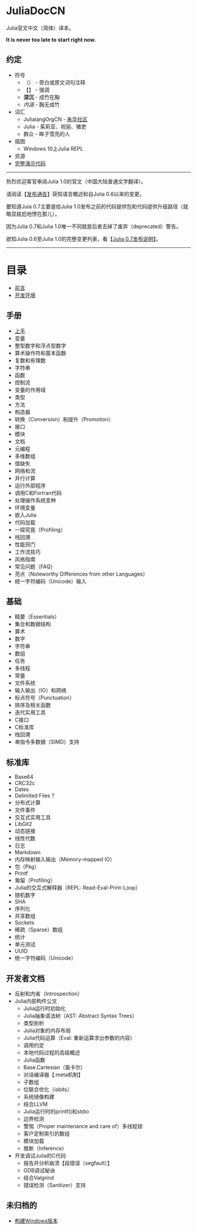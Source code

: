 # JuliaDocCN
Julia官文中文（简体）译本。

**It is never too late to start right now.**

## 约定

- 符号
  - （） - 旁白或原文词句注释
  - 【】 - 强调
  - **深沉** - 成竹在胸
  - *内涵* - 胸无成竹
- 词汇
  - JulialangOrgCN - [朱华社区](http://julialang.org.cn/)
  - Julia - 茱莉亚、祝丽、猪吏
  - 群众 - 眸子雪亮的人
- 插图
  - Windows 10上Julia REPL
- 资源
 - [完整演示代码](https://github.com/JulialangOrgCN/howtojulia "HowtoJulia")

---

热烈欢迎客官审阅Julia 1.0的官文（中国大陆普通文字翻译）。

请阅读【[发布通告](https://julialang.org/blog/2018/08/one-point-zero)】获知语言概述和自Julia 0.6以来的变更。

要知道Juia 0.7主要是给Julia 1.0发布之前的代码提供包和代码提供升级路径（就略显尴尬地愣在那儿）。

因为Julia 0.7和Julia 1.0唯一不同就是后者去掉了废弃（deprecated）警告。

欲知Julia 0.6至Julia 1.0的完整变更列表，看【[Julia 0.7发布说明](https://docs.julialang.org/en/v0.7.0/NEWS/)】。

---

# 目录

- [前言](./前言.md "Introduction")
- [开发环境](./开发环境.md "DevEnv")

## 手册

- [上手](./手册/上手.md "Getting Started")
- 变量
- 整型数字和浮点型数字
- 算术操作符和基本函数
- 复数和有理数
- 字符串
- 函数
- 控制流
- 变量的作用域
- 类型
- 方法
- 构造器
- 转换（Conversion）和提升（Promotion）
- 接口
- 模块
- 文档
- 元编程
- 多维数组
- 值缺失
- 网络和流
- 并行计算
- 运行外部程序
- 调用C和Fortran代码
- 处理操作系统变种
- 环境变量
- 嵌入Julia
- 代码加载
- 一探究竟（Profiling）
- 栈回溯
- 性能窍门
- 工作流技巧
- 风格指南
- 常见问题（FAQ）
- 亮点（Noteworthy Differences from other Languages）
- 统一字符编码（Unicode）输入

## 基础

- 精要（Essentials）
- 集合和数据结构
- 算术
- 数字
- 字符串
- 数组
- 任务
- 多线程
- 常量
- 文件系统
- 输入输出（IO）和网络
- 标点符号（Punctuation）
- 排序及相关函数
- 迭代实用工具
- C接口
- C标准库
- 栈回溯
- 单指令多数据（SIMD）支持

## 标准库

- Base64
- CRC32c
- Dates
- Delimited Files ?
- 分布式计算
- 文件事件
- 交互式实用工具
- LibGit2
- 动态链接
- 线性代数
- 日志
- Markdown
- 内存映射输入输出（Memory-mapped IO）
- 包（Pkg）
- Printf
- 匍匐（Profiling）
- Julia的交互式解释器（REPL: Read-Eval-Print-Loop）
- 随机数字
- SHA
- 序列化
- 共享数组
- Sockets
- 稀疏（Sparse）数组
- 统计
- 单元测试
- UUID
- 统一字符编码（Unicode）

## 开发者文档

- 反射和内省（Introspection）
- Julia内部构件公文
  - Julia运行时初始化
  - Julia抽象语法树（AST: Abstract Syntax Trees）
  - 类型剖析
  - Julia对象的内存布局
  - Julia代码运算（Eval: 重新运算求出参数的内容）
  - 调用约定
  - 本地代码过程的高级概述
  - Julia函数
  - Base.Cartesian（笛卡尔）
  - 对话编译器【:meta机制】
  - 子数组
  - 位联合优化（isbits）
  - 系统镜像构建
  - 结合LLVM
  - Julia运行时的printf()和stdio
  - 边界检测
  - 警惕（Proper maintenance and care of）多线程锁
  - 客户定制索引的数组
  - 模块加载
  - 推断（Inference）
- 开发调试Julia的C代码
  - 报告并分析崩溃【段错误（segfault）】
  - GDB调试秘诀
  - 结合Valgrind
  - 错误检测（Sanitizer）支持

## 未归档的

  - [构建Windows版本](./开发者文档/README.windows.md)
